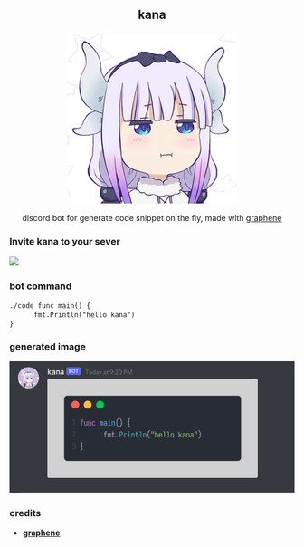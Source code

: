 <h2><p align="center"><b>kana</b></p></h2>
<p align="center"> <img src="./kana.png" width="300"/></p>
<p align="center">discord bot for generate code snippet on the fly, made with <a href="https://github.com/teknologi-umum/graphene/">graphene</a></p>

### Invite kana to your sever
<a href="https://discord.com/api/oauth2/authorize?client_id=925229987366314074&permissions=44032&scope=bot%20applications.commands">
<img src="https://img.shields.io/badge/Kana-%237289DA.svg?style=for-the-badge&logo=discord&logoColor=white)" />
</a>

### bot command
```
./code func main() {
      fmt.Println("hello kana")      
}
```

### generated image
![kana](./shot.png)

### credits
- <b><a href="https://github.com/teknologi-umum/graphene/">graphene</a></b>


